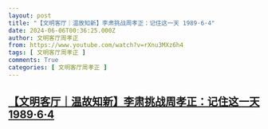 ```yaml
---
layout: post
title: "【文明客厅｜温故知新】李肃挑战周孝正：记住这一天 1989·6·4"
date: 2024-06-06T00:36:25.000Z
author: 文明客厅周孝正
from: https://www.youtube.com/watch?v=rXnu3MXz6h4
tags: [ 文明客厅周孝正 ]
comments: True
categories: [ 文明客厅周孝正 ]
---
```

<!--1717634185000-->
[【文明客厅｜温故知新】李肃挑战周孝正：记住这一天 1989·6·4](https://www.youtube.com/watch?v=rXnu3MXz6h4)
------

<div>

</div>
